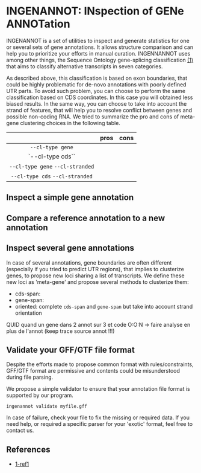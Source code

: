 # INGENANNOT: INspection of GENe ANNOTation

INGENANNOT is a set of utilities to inspect and generate 
statistics for one or several sets of gene annotations. It allows
structure comparison and can help you to prioritize your 
efforts in manual curation. INGENNANNOT uses among other
things, the Sequence Ontology gene-splicing classification 
[(1)]() that aims to classify alternative transcripts in seven 
categories. 


As described above, this classification is based on exon boundaries,
that could be highly problematic for de-novo annotations with poorly
defined UTR parts. To avoid such problem, you can choose to perform
the same classification based on CDS coordinates. In this case you 
will obtained less biased results. In the same way, you can choose
to take into account the strand of features, that will help you to 
resolve conflict between genes and possible non-coding RNA. We tried
to summarize the pro and cons of meta-gene clustering choices in
the following table.

||pros|cons|
|:--:|--|--|
|`--cl-type gene`|||
|`--cl-type cds``|||
|`--cl-type gene` `--cl-stranded`|||
|`--cl-type cds` `--cl-stranded`|||

## Inspect a simple gene annotation

## Compare a reference annotation to a new annotation

## Inspect several gene annotations

In case of several annotations, gene boundaries are often different
(especially if you tried to predict UTR regions), that implies to
clusterize genes, to propose new loci sharing a list of transcripts.
We define these new loci as 'meta-gene' and propose several methods
to clusterize them:
* cds-span: 
* gene-span:
* oriented: complete `cds-span` and `gene-span` but take into account
strand orientation 

QUID quand un gene dans 2 annot sur 3 et code O:O:N -> faire analyse en plus de l'annot (keep trace source annot !!!) 


## Validate your GFF/GTF file format

Despite the efforts made to propose common format with rules/constraints,
GFF/GTF format are permissive and contents could be misunderstood 
during file parsing.

We propose a simple validator to ensure that your annotation file format
is supported by our program.

```
ingenannot validate myfile.gff
```

In case of failure, check your file to fix the missing or required data.
If you need help, or required a specific parser for your 'exotic' format, 
feel free to contact us.     

<!--
################### reflexion
# impact sur protein, est ce que c'est une annot qui pose probleme
#
#
#
#
#
-->

## References

* [1-ref1]()
